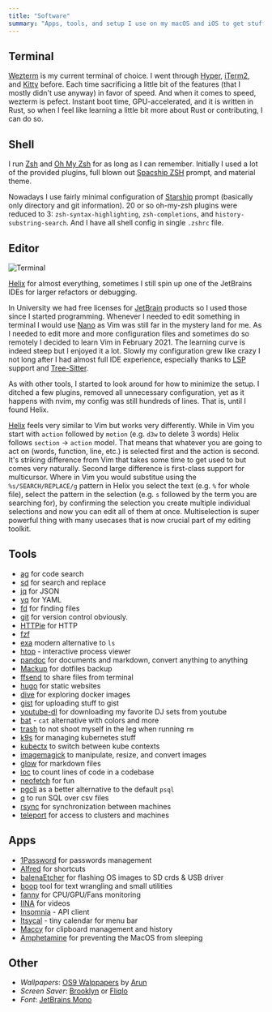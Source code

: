 ```yaml
---
title: "Software"
summary: "Apps, tools, and setup I use on my macOS and iOS to get stuff done."
---
```


## Terminal

[Wezterm](https://wezfurlong.org/wezterm/) is my current terminal of choice.
I went through [Hyper](https://hyper.is/), [iTerm2](https://iterm2.com/), and [Kitty](https://sw.kovidgoyal.net/kitty/)
before. Each time sacrificing a little bit of the features (that I mostly didn't use anyway) in favor of speed.
And when it comes to speed, wezterm is pefect. Instant boot time, GPU-accelerated, and it is written in Rust,
so when I feel like learning a little bit more about Rust or contributing, I can do so.

## Shell

I run [Zsh](https://www.zsh.org/) and [Oh My Zsh](https://ohmyz.sh/) for as long as I can remember.
Initially I used a lot of the provided plugins, full blown out [Spacship ZSH](https://github.com/spaceship-prompt/spaceship-prompt) prompt,
and material theme.

Nowadays I use fairly minimal configuration of [Starship](https://starship.rs/) prompt (basically only directory and git information).
20 or so oh-my-zsh plugins were reduced to 3: `zsh-syntax-highlighting`, `zsh-completions`, and `history-substring-search`.
And I have all shell config in single `.zshrc` file.

## Editor

![Terminal](../terminal.png)

[Helix](https://github.com/helix-editor/helix) for almost everything, sometimes I still spin up one of the JetBrains IDEs for larger
refactors or debugging.

In University we had free licenses for [JetBrain](https://www.jetbrains.com/) products so I used those since I started programming. Whenever I needed to edit
something in terminal I would use [Nano](https://help.ubuntu.com/community/Nano) as Vim was still far in the mystery land for me.
As I needed to edit more and more configuration files and sometimes do so remotely I decided to learn Vim in February 2021.
The learning curve is indeed steep but I enjoyed it a lot. Slowly my configuration grew like crazy I not long after I had almost full IDE
experience, especially thanks to [LSP](https://microsoft.github.io/language-server-protocol/) support and [Tree-Sitter](https://tree-sitter.github.io/tree-sitter/).

As with other tools, I started to look around for how to minimize the setup. I ditched a few plugins, removed all unnecessary configuration, yet
as it happens with nvim, my config was still hundreds of lines. That is, until I found Helix.

[Helix](https://github.com/helix-editor/helix) feels very similar to Vim but works very differently. While in Vim you start with
`action` followed by `motion` (e.g. `d3w` to delete 3 words) Helix follows `section` -> `action` model. That means that
whatever you are going to act on (words, function, line, etc.) is selected first and the action is second. It's striking difference from
Vim that takes some time to get used to but comes very naturally. Second large difference is first-class support for multicursor.
Where in Vim you would substitue using the `%s/SEARCH/REPLACE/g` pattern in Helix you select the text (e.g. `%` for whole file),
select the pattern in the selection (e.g. `s` followed by the term you are searching for), by confirming the selection you
create multiple individual selections and now you can edit all of them at once. Multiselection is super powerful thing
with many usecases that is now crucial part of my editing toolkit.

## Tools

- [ag](https://github.com/ggreer/the_silver_searcher) for code search
- [sd](https://github.com/chmln/sd) for search and replace
- [jq](https://stedolan.github.io/jq/) for JSON
- [yq](https://github.com/mikefarah/yq) for YAML
- [fd](https://github.com/sharkdp/fd) for finding files
- [git](https://github.com/git/git) for version control obviously.
- [HTTPie](https://httpie.org/) for HTTP
- [fzf](https://github.com/junegunn/fzf) 
- [exa](https://github.com/ogham/exa) modern alternative to `ls`
- [htop](https://htop.dev/) - interactive process viewer
- [pandoc](https://github.com/jgm/pandoc) for documents and markdown, convert anything to anything
- [Mackup](https://github.com/lra/mackup) for dotfiles backup
- [ffsend](https://github.com/timvisee/ffsend) to share files from terminal
- [hugo](https://github.com/gohugoio/hugo) for static websites
- [dive](https://github.com/wagoodman/dive) for exploring docker images
- [gist](https://github.com/defunkt/gist) for uploading stuff to gist
- [youtube-dl](https://ytdl-org.github.io/youtube-dl/index.html) for downloading my favorite DJ sets from youtube
- [bat](https://github.com/sharkdp/bat) - `cat` alternative with colors and more
- [trash](https://github.com/ali-rantakari/trash) to not shoot myself in the leg when running `rm`
- [k9s](https://github.com/derailed/k9s) for managing kubernetes stuff
- [kubectx](https://github.com/ahmetb/kubectx) to switch between kube contexts
- [imagemagick](https://github.com/ImageMagick/ImageMagick) to manipulate, resize, and convert images
- [glow](https://github.com/charmbracelet/glow) for markdown files
- [loc](https://github.com/cgag/loc) to count lines of code in a codebase
- [neofetch](https://github.com/dylanaraps/neofetch) for fun
- [pgcli](https://www.pgcli.com/) as a better alternative to the default `psql`
- [q](https://github.com/harelba/q) to run SQL over csv files
- [rsync](https://linux.die.net/man/1/rsync) for synchronization between machines
- [teleport](https://goteleport.com/) for access to clusters and machines

## Apps

- [1Password](https://1password.com/) for passwords management
- [Alfred](https://www.alfredapp.com/) for shortcuts
- [balenaEtcher](https://www.balena.io/etcher/) for flashing OS images to SD crds & USB driver
- [boop](https://github.com/IvanMathy/Boop) tool for text wrangling and small utilities
- [fanny](https://github.com/DanielStormApps/Fanny) for CPU/GPU/Fans monitoring
- [IINA](https://github.com/iina/iina) for videos
- [Insomnia](https://github.com/Kong/insomnia) - API client
- [Itsycal](https://github.com/sfsam/Itsycal) - tiny calendar for menu bar
- [Maccy](https://github.com/p0deje/Maccy) for clipboard management and history
- [Amphetamine](https://apps.apple.com/us/app/amphetamine/id937984704?mt=12) for preventing the MacOS from sleeping

## Other

- *Wallpapers*: [OS9 Walppapers](https://www.arun.is/blog/os9-wallpaper/) by [Arun](https://www.arun.is/)
- *Screen Saver*: [Brooklyn](https://github.com/pedrommcarrasco/Brooklyn) or [Fliqlo](https://fliqlo.com/)
- *Font*: [JetBrains Mono](https://www.jetbrains.com/lp/mono/)

